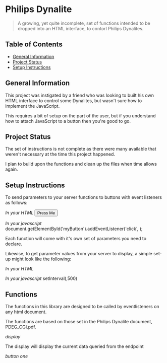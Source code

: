 # Philips Dynalite
> A growing, yet quite incomplete, set of functions intended to be dropped into an HTML interface, to contorl Philips Dynalites.

## Table of Contents
* [General Information](#general-information)
* [Project Status](#project-status)
* [Setup Instructions](#setup-instructions)

## General Information

This project was instigated by a friend who was looking to built his own HTML interface to control some Dynalites, but wasn't sure how to implement the JavaScript.

This requires a bit of setup on the part of the user, but if you understand how to attach JavaScript to a button then you're good to go.

## Project Status

The set of instructions is not complete as there were many available that weren't necessary at the time this project happened.

I plan to build upon the functions and clean up the files when time allows again.

## Setup Instructions

To send parameters to your server functions to buttons with event listeners as follows:

*In your HTML*
<button id="myButton">Press Me</button>

*In your javascript*
document.getElementById('myButton').addEventListener('click', <myFunction>);

Each function will come with it's own set of parameters you need to declare.

Likewise, to get parameter values from your server to display, a simple set-up might look like the following:

*In your HTML*
<div id="myDisplay"></div>

*In your javascript*
setInterval(,500)

## Functions

The functions in this library are designed to be called by eventlisteners on any html document.

The functions are based on those set in the Philips Dynalite document, PDEG_CGI.pdf.

*display*

The display will display the current data queried from the endpoint

*button one*


